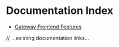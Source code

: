 # Documentation Index

- [Gateway Frontend Features](./FEATURES.md)

// ...existing documentation links...
